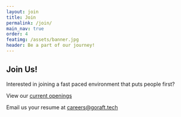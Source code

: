 ```yaml
---
layout: join
title: Join
permalink: /join/
main_nav: true
order: 4
featimg: /assets/banner.jpg
header: Be a part of our journey!
---
```


## Join Us!
Interested in joining a fast paced environment that puts people first?

View our [current openings](http://goRaft.jobs???)

Email us your resume at [careers@goraft.tech](mailto:careers@goraft.tech?subject=Job%20Inquiry%20from%20goRaft.tech)
